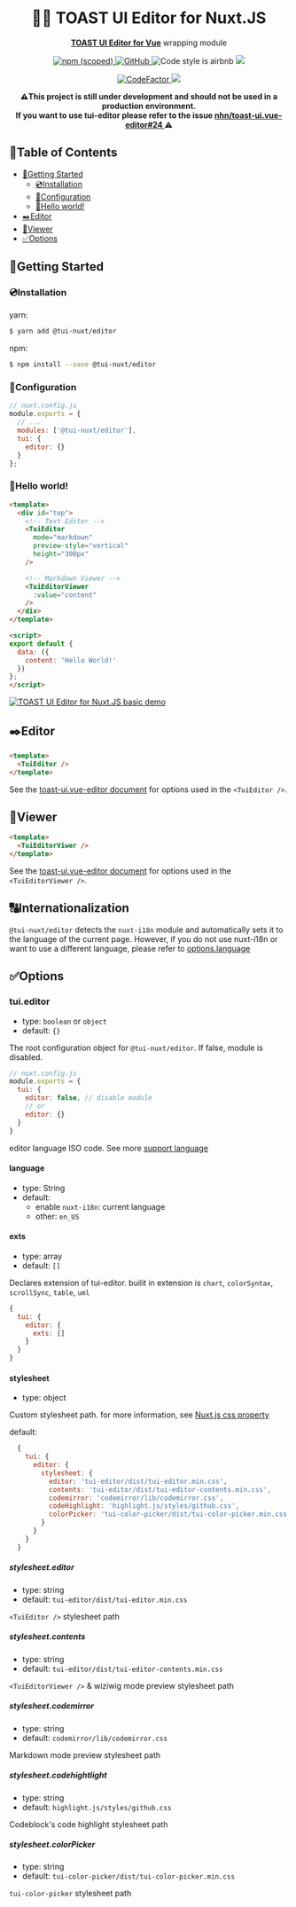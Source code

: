 <h1 align="center">🍞📝 TOAST UI Editor for Nuxt.JS</h1>
<p align="center">
  <a href="https://github.com/nhn/toast-ui.vue-editor"><b>TOAST UI Editor for Vue</b></a> wrapping module
</p>
<p align="center">
  <a href="https://www.npmjs.com/package/@tui-nuxt/editor">
      <img alt="npm (scoped)" src="https://img.shields.io/npm/v/@tui-nuxt/editor.svg?style=flat-square">
  </a>
  <a href="./LICENSE">
      <img alt="GitHub" src="https://img.shields.io/github/license/tui-nuxt/editor.svg?style=flat-square">
  </a>
  <img alt="Code style is airbnb" src="https://img.shields.io/badge/code%20style-airbnb-success.svg?style=flat-square" />
  <a href="https://lgtm.com/projects/g/tui-nuxt/editor/alerts/">
    <img src="https://img.shields.io/lgtm/grade/javascript/g/tui-nuxt/editor.svg?style=flat-square" />
  </a>
</p>
<p align="center">
  <a href="https://www.codefactor.io/repository/github/tui-nuxt/editor">
    <img src="https://www.codefactor.io/repository/github/tui-nuxt/editor/badge" alt="CodeFactor" />
  </a>
  <a href="https://app.fossa.com/projects/git%2Bgithub.com%2Fnuxt-tui%2Feditor?ref=badge_shield" alt="FOSSA Status">
    <img src="https://app.fossa.com/api/projects/git%2Bgithub.com%2Fnuxt-tui%2Feditor.svg?type=shield"/>
  </a>
</p>
<p align="center">
  <b>
    ⚠️This project is still under development and should not be used in a production environment. <br />
    If you want to use tui-editor please refer to the issue
    <a href="https://github.com/nhn/toast-ui.vue-editor/issues/24#issuecomment-485347493">
      nhn/toast-ui.vue-editor#24
    </a>
    ⚠️
  </b>
</p>

## 🚩Table of Contents
- [🔰Getting Started](#getting-started)
  - [💿Installation](#installation)
  - [🔌Configuration](#configuration)
  - [👋Hello world!](#hello-world)
- [✒️Editor](#️editor)
- [📃Viewer](#viewer)
- [✅Options](#options)

## 🔰Getting Started
### 💿Installation
yarn:
```bash
$ yarn add @tui-nuxt/editor
```

npm:
```bash
$ npm install --save @tui-nuxt/editor
```

### 🔌Configuration
```javascript
// nuxt.config.js
module.exports = {
  // ...
  modules: ['@tui-nuxt/editor'],
  tui: {
    editor: {}
  }
};
```

### 👋Hello world!
```html
<template>
  <div id="top">
    <!-- Text Editor -->
    <TuiEditor
      mode="markdown"
      preview-style="vertical"
      height="300px"
    />

    <!-- Markdown Viewer -->
    <TuiEditorViewer
      :value="content"
    />
  </div>
</template>

<script>
export default {
  data: ({
    content: 'Hello World!'
  })
};
</script>
```

[![TOAST UI Editor for Nuxt.JS basic demo](https://codesandbox.io/static/img/play-codesandbox.svg)](https://codesandbox.io/s/github/tui-nuxt/editor/tree/dev/sample/basic?fontsize=14&module=%2Fpages%2Findex.vue)

## ✒️Editor
```html
<template>
  <TuiEditor />
</template>
```
See the [toast-ui.vue-editor document](https://github.com/nhn/toast-ui.vue-editor#props) for options used in the ```<TuiEditor />```.

## 📃Viewer
```html
<template>
  <TuiEditorViwer />
</template>
```
See the [toast-ui.vue-editor document](https://github.com/nhn/toast-ui.vue-editor#props-1) for options used in the ```<TuiEditorViewer />```.

## 🔠Internationalization
```@tui-nuxt/editor``` detects the ```nuxt-i18n``` module and automatically sets it to the language of the current page.
However, if you do not use nuxt-i18n or want to use a different language, please refer to [options.language](#language)

## ✅Options

### tui.editor
 - type: ```boolean``` or ```object```
 - default: ```{}```

The root configuration object for ```@tui-nuxt/editor```. If false, module is disabled.

```javascript
// nuxt.config.js
module.exports = {
  tui: {
    editor: false, // disable module
    // or
    editor: {}
  }
}
```
editor language ISO code. See more [support language](https://github.com/nhn/tui.editor/tree/master/src/js/langs)

#### language
 - type: String
 - default:
   - enable ```nuxt-i18n```: current language
   - other: ```en_US```

#### exts
 - type: array
 - default: ```[]```

Declares extension of tui-editor. builit in extension is ```chart```, ```colorSyntax```, ```scrollSync```, ```table```, ```uml```
```javascript
{
  tui: {
    editor: {
      exts: []
    }
  }
}
```

#### stylesheet
  - type: object

Custom stylesheet path. for more information, see [Nuxt.js css property](https://nuxtjs.org/api/configuration-css)

default:
```javascript
  {
    tui: {
      editor: {
        stylesheet: {
          editor: 'tui-editor/dist/tui-editor.min.css',
          contents: 'tui-editor/dist/tui-editor-contents.min.css',
          codemirror: 'codemirror/lib/codemirror.css',
          codeHighlight: 'highlight.js/styles/github.css',
          colorPicker: 'tui-color-picker/dist/tui-color-picker.min.css'
        }
      }
    }
  }
  ```

##### stylesheet.editor
 - type: string
 - default: ```tui-editor/dist/tui-editor.min.css```

```<TuiEditor />``` stylesheet path


##### stylesheet.contents
  - type: string
  - default: ```tui-editor/dist/tui-editor-contents.min.css```

```<TuiEditorViewer />``` & wiziwig mode preview stylesheet path


##### stylesheet.codemirror
  - type: string
  - default: ```codemirror/lib/codemirror.css```

Markdown mode preview stylesheet path

##### stylesheet.codehightlight
  - type: string
  - default: ```highlight.js/styles/github.css```

Codeblock's code highlight stylesheet path

##### stylesheet.colorPicker
  - type: string
  - default: ```tui-color-picker/dist/tui-color-picker.min.css```

```tui-color-picker``` stylesheet path
